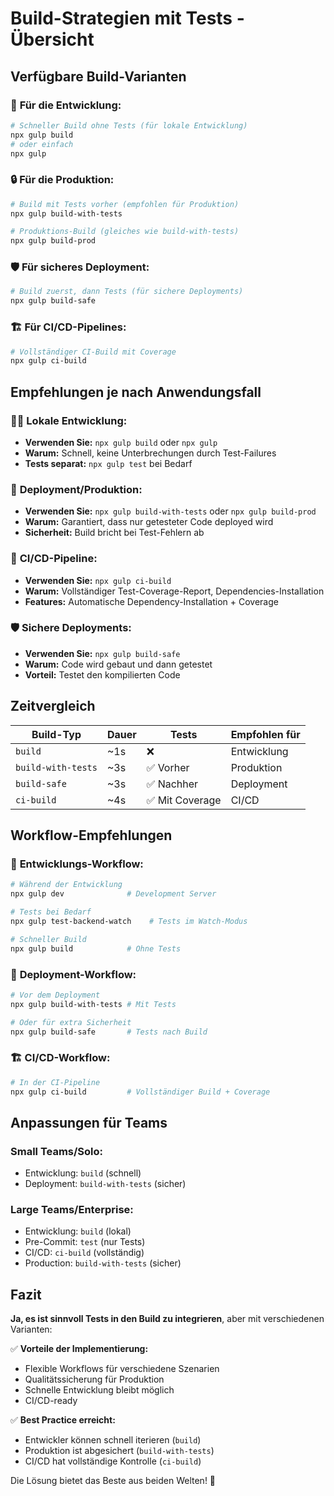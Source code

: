 # Build-Strategien mit Tests - Übersicht

## Verfügbare Build-Varianten

### 🚀 **Für die Entwicklung:**

```bash
# Schneller Build ohne Tests (für lokale Entwicklung)
npx gulp build
# oder einfach
npx gulp
```

### 🔒 **Für die Produktion:**

```bash
# Build mit Tests vorher (empfohlen für Produktion)
npx gulp build-with-tests

# Produktions-Build (gleiches wie build-with-tests)
npx gulp build-prod
```

### 🛡️ **Für sicheres Deployment:**

```bash
# Build zuerst, dann Tests (für sichere Deployments)
npx gulp build-safe
```

### 🏗️ **Für CI/CD-Pipelines:**

```bash
# Vollständiger CI-Build mit Coverage
npx gulp ci-build
```

## Empfehlungen je nach Anwendungsfall

### 👨‍💻 **Lokale Entwicklung:**
- **Verwenden Sie:** `npx gulp build` oder `npx gulp`
- **Warum:** Schnell, keine Unterbrechungen durch Test-Failures
- **Tests separat:** `npx gulp test` bei Bedarf

### 🚀 **Deployment/Produktion:**
- **Verwenden Sie:** `npx gulp build-with-tests` oder `npx gulp build-prod`
- **Warum:** Garantiert, dass nur getesteter Code deployed wird
- **Sicherheit:** Build bricht bei Test-Fehlern ab

### 🔄 **CI/CD-Pipeline:**
- **Verwenden Sie:** `npx gulp ci-build`
- **Warum:** Vollständiger Test-Coverage-Report, Dependencies-Installation
- **Features:** Automatische Dependency-Installation + Coverage

### 🛡️ **Sichere Deployments:**
- **Verwenden Sie:** `npx gulp build-safe`
- **Warum:** Code wird gebaut und dann getestet
- **Vorteil:** Testet den kompilierten Code

## Zeitvergleich

| Build-Typ | Dauer | Tests | Empfohlen für |
|-----------|-------|-------|---------------|
| `build` | ~1s | ❌ | Entwicklung |
| `build-with-tests` | ~3s | ✅ Vorher | Produktion |
| `build-safe` | ~3s | ✅ Nachher | Deployment |
| `ci-build` | ~4s | ✅ Mit Coverage | CI/CD |

## Workflow-Empfehlungen

### 🔄 **Entwicklungs-Workflow:**
```bash
# Während der Entwicklung
npx gulp dev              # Development Server

# Tests bei Bedarf
npx gulp test-backend-watch    # Tests im Watch-Modus

# Schneller Build
npx gulp build            # Ohne Tests
```

### 🚀 **Deployment-Workflow:**
```bash
# Vor dem Deployment
npx gulp build-with-tests # Mit Tests

# Oder für extra Sicherheit
npx gulp build-safe       # Tests nach Build
```

### 🏗️ **CI/CD-Workflow:**
```bash
# In der CI-Pipeline
npx gulp ci-build         # Vollständiger Build + Coverage
```

## Anpassungen für Teams

### **Small Teams/Solo:**
- Entwicklung: `build` (schnell)
- Deployment: `build-with-tests` (sicher)

### **Large Teams/Enterprise:**
- Entwicklung: `build` (lokal)
- Pre-Commit: `test` (nur Tests)
- CI/CD: `ci-build` (vollständig)
- Production: `build-with-tests` (sicher)

## Fazit

**Ja, es ist sinnvoll Tests in den Build zu integrieren**, aber mit verschiedenen Varianten:

✅ **Vorteile der Implementierung:**
- Flexible Workflows für verschiedene Szenarien
- Qualitätssicherung für Produktion
- Schnelle Entwicklung bleibt möglich
- CI/CD-ready

✅ **Best Practice erreicht:**
- Entwickler können schnell iterieren (`build`)
- Produktion ist abgesichert (`build-with-tests`)
- CI/CD hat vollständige Kontrolle (`ci-build`)

Die Lösung bietet das Beste aus beiden Welten! 🎯
